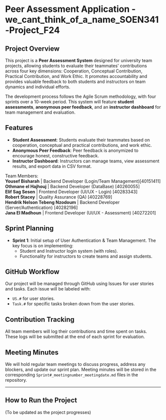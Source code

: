 # Peer Assessment Application - we_cant_think_of_a_name_SOEN341-Project_F24

## Project Overview
This project is a **Peer Assessment System** designed for university team projects, allowing students to evaluate their teammates' contributions across four key dimensions: Cooperation, Conceptual Contribution, Practical Contribution, and Work Ethic. It promotes accountability and provides valuable feedback to both students and instructors on team dynamics and individual efforts. 

The development process follows the Agile Scrum methodology, with four sprints over a 10-week period. This system will feature **student assessments**, **anonymous peer feedback**, and an **instructor dashboard** for team management and evaluation.

## Features
- **Student Assessment**: Students evaluate their teammates based on cooperation, conceptual and practical contributions, and work ethic.
- **Anonymous Peer Feedback**: Peer feedback is anonymized to encourage honest, constructive feedback.
- **Instructor Dashboard**: Instructors can manage teams, view assessment results, and export data in CSV format.

Team Members:  
**Yousef Bisharah** | Backend Developer (Login/Team Management)[40151411]  
**Othmane el Hajhouj** | Backend Developer (DataBase) [40260055]   
**Elif Sag Sesen** | Frontend Developer (UI/UX - Login) [40283343]  
**Robert Stacey** | Quality Assurance (QA) [40228769]   
**Hendrik Nelson Tebeng Nzodoum** | Backend Developer (Server/Authentication) [40282196]  
**Jana El Madhoun** | Frontend Developer (UI/UX - Assessment) [40272201]  

## Sprint Planning
- **Sprint 1**: Initial setup of User Authentication & Team Management. The key focus is on implementing:
  - Student and Instructor login system (with roles).
  - Functionality for instructors to create teams and assign students.

## GitHub Workflow
Our project will be managed through GitHub using Issues for user stories and tasks. Each issue will be labeled with:
- `US.#` for user stories.
- `Task.#` for specific tasks broken down from the user stories.

## Contribution Tracking
All team members will log their contributions and time spent on tasks. These logs will be submitted at the end of each sprint for evaluation.

## Meeting Minutes
We will hold regular team meetings to discuss progress, address any blockers, and update our sprint plan. Meeting minutes will be stored in the corresponding `Sprint#_meetingnumber_meetingdate.md` files in the repository.

---

## How to Run the Project
(To be updated as the project progresses)
